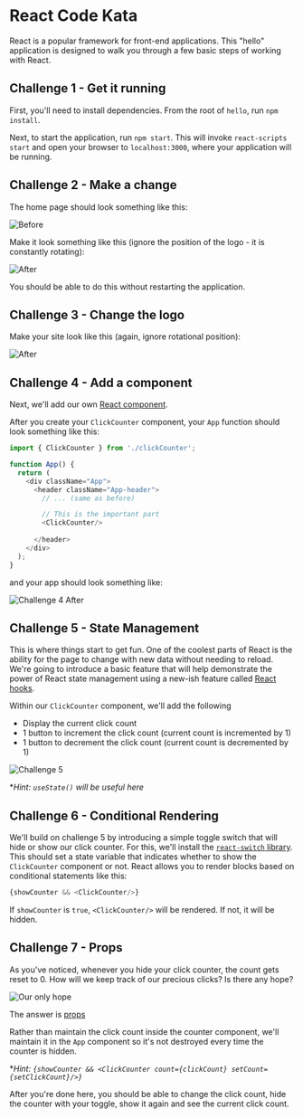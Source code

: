 # React Code Kata

React is a popular framework for front-end applications.
This "hello" application is designed to walk you through a few basic steps of working with React.

## Challenge 1 - Get it running

First, you'll need to install dependencies.
From the root of `hello`, run `npm install`.

Next, to start the application, run `npm start`.
This will invoke `react-scripts start` and open your browser to `localhost:3000`, where your application will be running.

## Challenge 2 - Make a change

The home page should look something like this:

![Before](images/challenge2-before.png)

Make it look something like this (ignore the position of the logo - it is constantly rotating):

![After](images/challenge2-after.png)

You should be able to do this without restarting the application.

## Challenge 3 - Change the logo

Make your site look like this (again, ignore rotational position):

![After](images/challenge3-after.png)

## Challenge 4 - Add a component

Next, we'll add our own [React component](https://reactjs.org/docs/components-and-props.html).

After you create your `ClickCounter` component, your `App` function should look something like this:

```typescript
import { ClickCounter } from './clickCounter';

function App() {
  return (
    <div className="App">
      <header className="App-header">
        // ... (same as before)

        // This is the important part
        <ClickCounter/>
      
      </header>
    </div>
  );
}
```

and your app should look something like:

![Challenge 4 After](images/challenge4-after.png)

## Challenge 5 - State Management

This is where things start to get fun.
One of the coolest parts of React is the ability for the page to change with new data without needing to reload.
We're going to introduce a basic feature that will help demonstrate the power of React state management using a new-ish feature called [React hooks](https://reactjs.org/docs/hooks-intro.html).

Within our `ClickCounter` component, we'll add the following

- Display the current click count
- 1 button to increment the click count (current count is incremented by 1)
- 1 button to decrement the click count (current count is decremented by 1)

![Challenge 5](images/challenge5.png)

**Hint: `useState()` will be useful here*

## Challenge 6 - Conditional Rendering

We'll build on challenge 5 by introducing a simple toggle switch that will hide or show our click counter.
For this, we'll install the [`react-switch` library](https://www.npmjs.com/package/react-switch).
This should set a state variable that indicates whether to show the `ClickCounter` component or not.
React allows you to render blocks based on conditional statements like this:

```typescript
{showCounter && <ClickCounter/>}
```

If `showCounter` is `true`, `<ClickCounter/>` will be rendered. If not, it will be hidden.

## Challenge 7 - Props

As you've noticed, whenever you hide your click counter, the count gets reset to 0.
How will we keep track of our precious clicks?
Is there any hope?

![Our only hope](https://media.giphy.com/media/f6D3ZYfRpkPvlczEvQ/giphy.gif)

The answer is [props](https://reactjs.org/docs/components-and-props.html)

Rather than maintain the click count inside the counter component, we'll maintain it in the `App` component so it's not destroyed every time the counter is hidden.

**Hint: `{showCounter && <ClickCounter count={clickCount} setCount={setClickCount}/>}`*

After you're done here, you should be able to change the click count, hide the counter with your toggle, show it again and see the current click count.